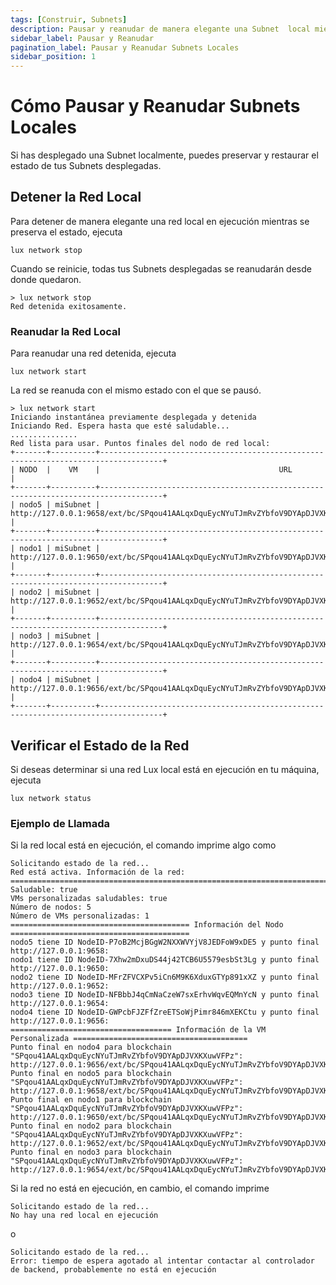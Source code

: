 ```yaml
---
tags: [Construir, Subnets]
description: Pausar y reanudar de manera elegante una Subnet  local mientras se preserva el estado.
sidebar_label: Pausar y Reanudar
pagination_label: Pausar y Reanudar Subnets Locales
sidebar_position: 1
---
```


# Cómo Pausar y Reanudar Subnets Locales

Si has desplegado una Subnet localmente, puedes preservar y restaurar el estado de tus Subnets desplegadas.

## Detener la Red Local

Para detener de manera elegante una red local en ejecución mientras se preserva el estado, ejecuta

```shell
lux network stop
```

Cuando se reinicie, todas tus Subnets desplegadas se reanudarán desde donde quedaron.

```text
> lux network stop
Red detenida exitosamente.
```

### Reanudar la Red Local

Para reanudar una red detenida, ejecuta

```shell
lux network start
```

La red se reanuda con el mismo estado con el que se pausó.

<!-- markdownlint-disable MD013 -->

```text
> lux network start
Iniciando instantánea previamente desplegada y detenida
Iniciando Red. Espera hasta que esté saludable...
...............
Red lista para usar. Puntos finales del nodo de red local:
+-------+----------+------------------------------------------------------------------------------------+
| NODO  |    VM    |                                        URL                                         |
+-------+----------+------------------------------------------------------------------------------------+
| nodo5 | miSubnet | http://127.0.0.1:9658/ext/bc/SPqou41AALqxDquEycNYuTJmRvZYbfoV9DYApDJVXKXuwVFPz/rpc |
+-------+----------+------------------------------------------------------------------------------------+
| nodo1 | miSubnet | http://127.0.0.1:9650/ext/bc/SPqou41AALqxDquEycNYuTJmRvZYbfoV9DYApDJVXKXuwVFPz/rpc |
+-------+----------+------------------------------------------------------------------------------------+
| nodo2 | miSubnet | http://127.0.0.1:9652/ext/bc/SPqou41AALqxDquEycNYuTJmRvZYbfoV9DYApDJVXKXuwVFPz/rpc |
+-------+----------+------------------------------------------------------------------------------------+
| nodo3 | miSubnet | http://127.0.0.1:9654/ext/bc/SPqou41AALqxDquEycNYuTJmRvZYbfoV9DYApDJVXKXuwVFPz/rpc |
+-------+----------+------------------------------------------------------------------------------------+
| nodo4 | miSubnet | http://127.0.0.1:9656/ext/bc/SPqou41AALqxDquEycNYuTJmRvZYbfoV9DYApDJVXKXuwVFPz/rpc |
+-------+----------+------------------------------------------------------------------------------------+
```

<!-- markdownlint-enable MD013 -->

## Verificar el Estado de la Red

Si deseas determinar si una red Lux local está en ejecución en tu máquina, ejecuta

```shell
lux network status
```

### Ejemplo de Llamada

Si la red local está en ejecución, el comando imprime algo como

```text
Solicitando estado de la red...
Red está activa. Información de la red:
==================================================================================================
Saludable: true
VMs personalizadas saludables: true
Número de nodos: 5
Número de VMs personalizadas: 1
======================================== Información del Nodo ========================================
nodo5 tiene ID NodeID-P7oB2McjBGgW2NXXWVYjV8JEDFoW9xDE5 y punto final http://127.0.0.1:9658:
nodo1 tiene ID NodeID-7Xhw2mDxuDS44j42TCB6U5579esbSt3Lg y punto final http://127.0.0.1:9650:
nodo2 tiene ID NodeID-MFrZFVCXPv5iCn6M9K6XduxGTYp891xXZ y punto final http://127.0.0.1:9652:
nodo3 tiene ID NodeID-NFBbbJ4qCmNaCzeW7sxErhvWqvEQMnYcN y punto final http://127.0.0.1:9654:
nodo4 tiene ID NodeID-GWPcbFJZFfZreETSoWjPimr846mXEKCtu y punto final http://127.0.0.1:9656:
==================================== Información de la VM Personalizada =======================================
Punto final en nodo4 para blockchain "SPqou41AALqxDquEycNYuTJmRvZYbfoV9DYApDJVXKXuwVFPz": http://127.0.0.1:9656/ext/bc/SPqou41AALqxDquEycNYuTJmRvZYbfoV9DYApDJVXKXuwVFPz/rpc
Punto final en nodo5 para blockchain "SPqou41AALqxDquEycNYuTJmRvZYbfoV9DYApDJVXKXuwVFPz": http://127.0.0.1:9658/ext/bc/SPqou41AALqxDquEycNYuTJmRvZYbfoV9DYApDJVXKXuwVFPz/rpc
Punto final en nodo1 para blockchain "SPqou41AALqxDquEycNYuTJmRvZYbfoV9DYApDJVXKXuwVFPz": http://127.0.0.1:9650/ext/bc/SPqou41AALqxDquEycNYuTJmRvZYbfoV9DYApDJVXKXuwVFPz/rpc
Punto final en nodo2 para blockchain "SPqou41AALqxDquEycNYuTJmRvZYbfoV9DYApDJVXKXuwVFPz": http://127.0.0.1:9652/ext/bc/SPqou41AALqxDquEycNYuTJmRvZYbfoV9DYApDJVXKXuwVFPz/rpc
Punto final en nodo3 para blockchain "SPqou41AALqxDquEycNYuTJmRvZYbfoV9DYApDJVXKXuwVFPz": http://127.0.0.1:9654/ext/bc/SPqou41AALqxDquEycNYuTJmRvZYbfoV9DYApDJVXKXuwVFPz/rpc
```

Si la red no está en ejecución, en cambio, el comando imprime

```text
Solicitando estado de la red...
No hay una red local en ejecución
```

o

```text
Solicitando estado de la red...
Error: tiempo de espera agotado al intentar contactar al controlador de backend, probablemente no está en ejecución
```
